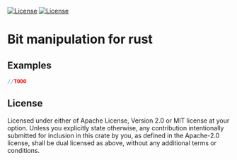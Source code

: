 
[![License](https://img.shields.io/badge/license-MIT-0fff0f.svg)](https://opensource.org/licenses/MIT)
[![License](https://img.shields.io/badge/license-APACHE-0fff0f.svg)](https://www.apache.org/licenses/LICENSE-2.0)
# Bit manipulation for rust
## Examples
```rust
//TODO
```
## License
Licensed under either of Apache License, Version 2.0 or MIT license at your option.
Unless you explicitly state otherwise, any contribution intentionally submitted for inclusion in this crate by you, as defined in the Apache-2.0 license, shall be dual licensed as above, without any additional terms or conditions.
